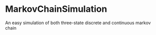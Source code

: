 # MarkovChainSimulation
An easy simulation of both three-state discrete and continuous markov chain 
